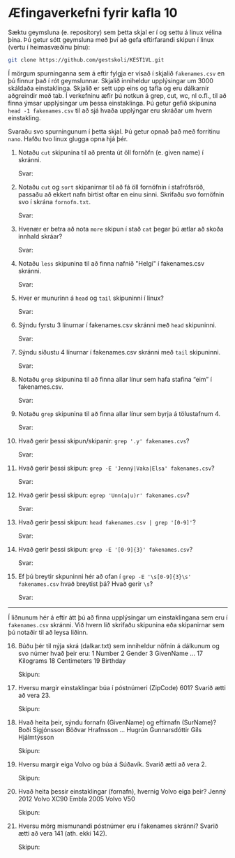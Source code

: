 # Æfingaverkefni fyrir kafla 10

Sæktu geymsluna (e. repository) sem þetta skjal er í og settu á linux vélina 
þína. Þú getur sótt geymsluna með því að gefa eftirfarandi skipun í linux 
(vertu í heimasvæðinu þínu): 
```bash
git clone https://github.com/gestskoli/KEST1VL.git
```

Í mörgum spurninganna sem á eftir fylgja er vísað í skjalið `fakenames.csv` en 
þú finnur það í rót geymslunnar. Skjalið inniheldur upplýsingar um 3000 
skáldaða einstaklinga. Skjalið er sett upp eins og tafla og eru dálkarnir 
aðgreindir með tab. Í verkefninu æfir þú notkun á grep, cut, wc, nl o.fl., 
til að finna ýmsar upplýsingar um þessa einstaklinga. Þú getur gefið 
skipunina `head -1 fakenames.csv` til að sjá hvaða upplýngar eru skráðar um 
hvern einstakling.

Svaraðu svo spurningunum í þetta skjal. Þú getur opnað það með forritinu `nano`. 
Hafðu tvo linux glugga opna hjá þér.

1. Notaðu `cut` skipunina til að prenta út öll fornöfn (e. given name) í 
skránni.
   
   Svar: 

2. Notaðu `cut` og `sort` skipanirnar til að fá öll fornöfnin í stafrófsröð, 
passaðu að ekkert nafn birtist oftar en einu sinni. Skrifaðu svo fornöfnin 
svo í skrána `fornofn.txt`.

    Svar: 

3. Hvenær er betra að nota `more` skipun í stað `cat` þegar þú ætlar að skoða 
innhald skráar?

    Svar: 

4. Notaðu `less` skipunina til að finna nafnið "Helgi" í fakenames.csv skránni.

    Svar: 

5. Hver er munurinn á `head` og `tail` skipuninni í linux?

    Svar: 

6. Sýndu fyrstu 3 línurnar í fakenames.csv skránni með `head` skipuninni.

    Svar: 

7.  Sýndu síðustu 4 línurnar í fakenames.csv skránni með `tail` skipuninni.

    Svar: 

8. Notaðu `grep` skipunina til að finna allar línur sem hafa stafina “eim” í 
fakenames.csv.

    Svar: 

9. Notaðu `grep` skipunina til að finna allar línur sem byrja á tölustafnum 4.

    Svar: 

10. Hvað gerir þessi skipun/skipanir: `grep '.y' fakenames.cvs`?

    Svar: 

11. Hvað gerir þessi skipun:  `grep -E 'Jenný|Vaka|Elsa' fakenames.csv`?

    Svar: 

12. Hvað gerir þessi skipun: `egrep 'Unn(a|u)r' fakenames.csv`?

    Svar: 

13. Hvað gerir þessi skipun: `head fakenames.csv | grep '[0-9]'`?

    Svar: 

14. Hvað gerir þessi skipun: `grep -E '[0-9]{3}' fakenames.csv`?

    Svar:

15. Ef þú breytir skpuninni hér að ofan í `grep -E '\s[0-9]{3}\s' fakenames.csv` 
hvað breytist þá? Hvað gerir `\s`?

    Svar:

--------------------------------------------------------------------------------

Í liðnunum hér á eftir átt þú að finna upplýsingar um einstaklingana sem eru í 
`fakenames.csv` skránni. Við hvern lið skrifaðu skipunina eða skipanirnar sem
þú notaðir til að leysa liðinn.

16. Búðu þér til nýja skrá (dalkar.txt) sem inniheldur nöfnin á dálkunum og 
svo númer hvað þeir eru:
        1  Number
        2  Gender
        3  GivenName
        ...
        17  Kilograms
        18  Centimeters
        19  Birthday

    Skipun: 

17. Hversu margir einstaklingar búa í póstnúmeri (ZipCode) 601? 
        Svarið ætti að vera 23.

    Skipun: 

18. Hvað heita þeir, sýndu fornafn (GivenName) og eftirnafn (SurName)?
        Boði    Sigjónsson
        Böðvar  Hrafnsson
        ...
        Hugrún  Gunnarsdóttir
        Gils    Hjálmtýsson

    Skipun: 

19. Hversu margir eiga Volvo og búa á Súðavík.
        Svarið ætti að vera 2.
    
    Skipun: 

20. Hvað heita þessir einstaklingar (fornafn), hvernig Volvo eiga þeir?
        Jenný   2012 Volvo XC90
        Embla   2005 Volvo V50

    Skipun: 

21. Hversu mörg mismunandi póstnúmer eru í fakenames skránni?
        Svarið ætti að vera 141 (ath. ekki 142).

    Skipun: 

